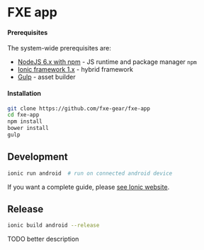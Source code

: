 # FXE app

#### Prerequisites

The system-wide prerequisites are:

- [NodeJS 6.x with npm](https://nodejs.org/en/download/) - JS runtime and package manager `npm`
- [Ionic framework 1.x](http://ionicframework.com/getting-started/) - hybrid framework
- [Gulp](http://gulpjs.com/) - asset builder

#### Installation

```bash
git clone https://github.com/fxe-gear/fxe-app
cd fxe-app
npm install
bower install
gulp
```

## Development

```bash
ionic run android  # run on connected android device
```

If you want a complete guide, please [see Ionic website](http://ionicframework.com/docs/guide/testing.html).

## Release

```bash
ionic build android --release
```

TODO better description
